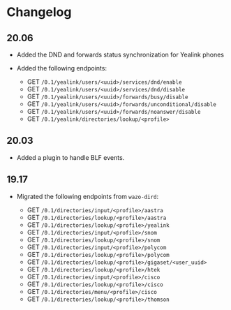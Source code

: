 Changelog
=========

20.06
-----

* Added the DND and forwards status synchronization for Yealink phones
* Added the following endpoints:

  * GET `/0.1/yealink/users/<uuid>/services/dnd/enable`
  * GET `/0.1/yealink/users/<uuid>/services/dnd/disable`
  * GET `/0.1/yealink/users/<uuid>/forwards/busy/disable`
  * GET `/0.1/yealink/users/<uuid>/forwards/unconditional/disable`
  * GET `/0.1/yealink/users/<uuid>/forwards/noanswer/disable`
  * GET `/0.1/yealink/directories/lookup/<profile>`

20.03
-----

* Added a plugin to handle BLF events.

19.17
-----

* Migrated the following endpoints from ``wazo-dird``:

  * GET `/0.1/directories/input/<profile>/aastra`
  * GET `/0.1/directories/lookup/<profile>/aastra`
  * GET `/0.1/directories/lookup/<profile>/yealink`
  * GET `/0.1/directories/input/<profile>/snom`
  * GET `/0.1/directories/lookup/<profile>/snom`
  * GET `/0.1/directories/input/<profile>/polycom`
  * GET `/0.1/directories/lookup/<profile>/polycom`
  * GET `/0.1/directories/lookup/<profile>/gigaset/<user_uuid>`
  * GET `/0.1/directories/lookup/<profile>/htek`
  * GET `/0.1/directories/input/<profile>/cisco`
  * GET `/0.1/directories/lookup/<profile>/cisco`
  * GET `/0.1/directories/menu/<profile>/cisco`
  * GET `/0.1/directories/lookup/<profile>/thomson`
